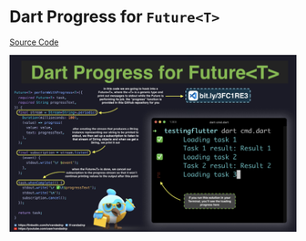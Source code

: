 # Dart Progress for `Future<T>`

[Source Code](dart-progress-for-futuret.dart)

![](dart-progress-for-futuret.jpg)
